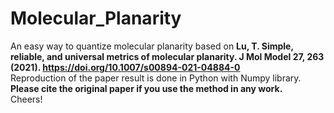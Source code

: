 # Molecular_Planarity
An easy way to quantize molecular planarity based on **Lu, T. Simple, reliable, and universal metrics of molecular planarity. J Mol Model 27, 263 (2021). https://doi.org/10.1007/s00894-021-04884-0**  
Reproduction of the paper result is done in Python with Numpy library.  
**Please cite the original paper if you use the method in any work.**  
Cheers!
